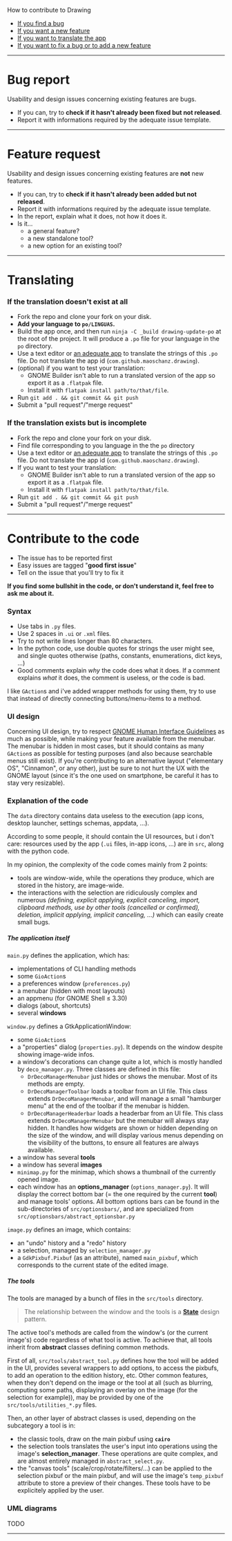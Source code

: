 How to contribute to Drawing

- [If you find a bug](#bug-report)
- [If you want a new feature](#feature-request)
- [If you want to translate the app](#translating)
- [If you want to fix a bug or to add a new feature](#contribute-to-the-code)

----

# Bug report

Usability and design issues concerning existing features are bugs.

- If you can, try to **check if it hasn't already been fixed but not released**.
- Report it with informations required by the adequate issue template.

----

# Feature request

Usability and design issues concerning existing features are **not** new features.

- If you can, try to **check if it hasn't already been added but not released**.
- Report it with informations required by the adequate issue template.
- In the report, explain what it does, not how it does it.
- Is it…
	- a general feature?
	- a new standalone tool?
	- a new option for an existing tool?

----

# Translating

### If the translation doesn't exist at all

- Fork the repo and clone your fork on your disk.
- **Add your language to `po/LINGUAS`.**
- Build the app once, and then run `ninja -C _build drawing-update-po` at the root of the project. It will produce a `.po` file for your language in the `po` directory.
- Use a text editor or [an adequate app](https://flathub.org/apps/details/org.gnome.Gtranslator) to translate the strings of this `.po` file. Do not translate the app id (`com.github.maoschanz.drawing`).
- (optional) if you want to test your translation:
	- GNOME Builder isn't able to run a translated version of the app so export it as a `.flatpak` file.
	- Install it with `flatpak install path/to/that/file`.
- Run `git add . && git commit && git push`
- Submit a "pull request"/"merge request"

### If the translation exists but is incomplete

- Fork the repo and clone your fork on your disk.
- Find file corresponding to you language in the the `po` directory
- Use a text editor or [an adequate app](https://flathub.org/apps/details/org.gnome.Gtranslator) to translate the strings of this `.po` file. Do not translate the app id (`com.github.maoschanz.drawing`).
- If you want to test your translation:
	- GNOME Builder isn't able to run a translated version of the app so export it as a `.flatpak` file.
	- Install it with `flatpak install path/to/that/file`.
- Run `git add . && git commit && git push`
- Submit a "pull request"/"merge request"

----

# Contribute to the code

- The issue has to be reported first
- Easy issues are tagged "**good first issue**"
- Tell on the issue that you'll try to fix it

**If you find some bullshit in the code, or don't understand it, feel free to
ask me about it.**

### Syntax

- Use tabs in `.py` files.
- Use 2 spaces in `.ui` or `.xml` files.
- Try to not write lines longer than 80 characters.
- In the python code, use double quotes for strings the user might see, and
single quotes otherwise (paths, constants, enumerations, dict keys, …)
- Good comments explain *why* the code does what it does. If a comment explains
*what* it does, the comment is useless, or the code is bad.

I like `GAction`s and i've added wrapper methods for using them, try to use that
instead of directly connecting buttons/menu-items to a method.

### UI design

Concerning UI design, try to respect [GNOME Human Interface Guidelines](https://developer.gnome.org/hig/stable/)
as much as possible, while making your feature available from the menubar. The
menubar is hidden in most cases, but it should contains as many `GAction`s as
possible for testing purposes (and also because searchable menus still exist).
If you're contributing to an alternative layout ("elementary OS", "Cinnamon", or
any other), just be sure to not hurt the UX with the GNOME layout (since it's
the one used on smartphone, be careful it has to stay very resizable).

### Explanation of the code

The `data` directory contains data useless to the execution (app icons, desktop
launcher, settings schemas, appdata, …).

According to some people, it should contain the UI resources, but i don't care:
resources used by the app (`.ui` files, in-app icons, …) are in `src`, along
with the python code.

In my opinion, the complexity of the code comes mainly from 2 points:

- tools are window-wide, while the operations they produce, which are stored in
the history, are image-wide.
- the interactions with the selection are ridiculously complex and numerous
_(defining, explicit applying, explicit canceling, import, clipboard methods,
use by other tools (cancelled or confirmed), deletion, implicit applying,
implicit canceling, …)_ which can easily create small bugs.


##### The application itself

`main.py` defines the application, which has:

- implementations of CLI handling methods
- some `GioAction`s
- a preferences window (`preferences.py`)
- a menubar (hidden with most layouts)
- an appmenu (for GNOME Shell ≤ 3.30)
- dialogs (about, shortcuts)
- several **windows**

`window.py` defines a GtkApplicationWindow:

- some `GioAction`s
- a "properties" dialog (`properties.py`). It depends on the window despite
showing image-wide infos.
- a window's decorations can change quite a lot, which is mostly handled by
`deco_manager.py`. Three classes are defined in this file:
	- `DrDecoManagerMenubar` just hides or shows the menubar. Most of its
	methods are empty.
	- `DrDecoManagerToolbar` loads a toolbar from an UI file. This class extends
	`DrDecoManagerMenubar`, and will manage a small "hamburger menu" at the end
	of the toolbar if the menubar is hidden.
	- `DrDecoManagerHeaderbar` loads a headerbar from an UI file. This class
	extends `DrDecoManagerMenubar` but the menubar will always stay hidden.
	It handles how widgets are shown or hidden depending on the size of the
	window, and will display various menus depending on the visibility of the
	buttons, to ensure all features are always available.
- a window has several **tools**
- a window has several **images**
- `minimap.py` for the minimap, which shows a thumbnail of the currently opened image.
- each window has an **options_manager** (`options_manager.py`). It will display
the correct bottom bar (= the one required by the current **tool**) and manage
tools' options. All bottom options bars can be found in the sub-directories of
`src/optionsbars/`, and are specialized from `src/optionsbars/abstract_optionsbar.py`

`image.py` defines an image, which contains:

- an "undo" history and a "redo" history
- a selection, managed by `selection_manager.py`
- a `GdkPixbuf.Pixbuf` (as an attribute), named `main_pixbuf`, which corresponds
to the current state of the edited image.

##### The tools

The tools are managed by a bunch of files in the `src/tools` directory.

>The relationship between the window and the tools is a
**[State](https://en.wikipedia.org/wiki/State_pattern)** design pattern.

The active tool's methods are called from the window's (or the current image's)
code regardless of what tool is active. To achieve that, all tools inherit from
**abstract** classes defining common methods.

First of all, `src/tools/abstract_tool.py` defines how the tool will be added in
the UI, provides several wrappers to add options, to access the pixbufs, to add
an operation to the edition history, etc. Other common features, when they don't
depend on the image or the tool at all (such as blurring, computing some paths,
displaying an overlay on the image (for the selection for example)), may be
provided by one of the `src/tools/utilities_*.py` files.

Then, an other layer of abstract classes is used, depending on the subcategory a
tool is in:

- the classic tools, draw on the main pixbuf using **`cairo`**
- the selection tools translates the user's input into operations using the
image's **selection_manager**. These operations are quite complex, and are
almost entirely managed in `abstract_select.py`.
- the "canvas tools" (scale/crop/rotate/filters/…) can be applied to the
selection pixbuf or the main pixbuf, and will use the image's `temp_pixbuf`
attribute to store a preview of their changes. These tools have to be
explicitely applied by the user.

### UML diagrams

TODO

<!-- ![UML diagrams](docs/uml.png) -->

----

